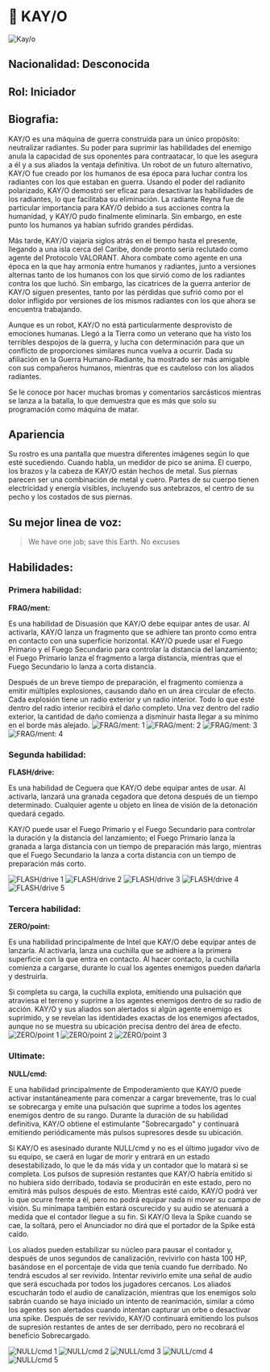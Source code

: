 # **🎇 KAY/O**

![Kay/o](https://static.wikia.nocookie.net/valorant/images/f/f0/KAYO_icon.png/revision/latest/scale-to-width-down/1000?cb=20230523180711)

## **Nacionalidad: Desconocida**

## **Rol: Iniciador**

## **Biografia:**

KAY/O es una máquina de guerra construida para un único propósito: neutralizar radiantes. Su poder para suprimir las habilidades del enemigo anula la capacidad de sus oponentes para contraatacar, lo que les asegura a él y a sus aliados la ventaja definitiva.
Un robot de un futuro alternativo, KAY/O fue creado por los humanos de esa época para luchar contra los radiantes con los que estaban en guerra. Usando el poder del radianito polarizado, KAY/O demostró ser eficaz para desactivar las habilidades de los radiantes, lo que facilitaba su eliminación. La radiante Reyna fue de particular importancia para KAY/O debido a sus acciones contra la humanidad, y KAY/O pudo finalmente eliminarla. Sin embargo, en este punto los humanos ya habían sufrido grandes pérdidas.

Más tarde, KAY/O viajaría siglos atrás en el tiempo hasta el presente, llegando a una isla cerca del Caribe, donde pronto sería reclutado como agente del Protocolo VALORANT. Ahora combate como agente en una época en la que hay armonía entre humanos y radiantes, junto a versiones alternas tanto de los humanos con los que sirvió como de los radiantes contra los que luchó. Sin embargo, las cicatrices de la guerra anterior de KAY/O siguen presentes, tanto por las pérdidas que sufrió como por el dolor infligido por versiones de los mismos radiantes con los que ahora se encuentra trabajando.

Aunque es un robot, KAY/O no está particularmente desprovisto de emociones humanas. Llegó a la Tierra como un veterano que ha visto los terribles despojos de la guerra, y lucha con determinación para que un conflicto de proporciones similares nunca vuelva a ocurrir. Dada su afiliación en la Guerra Humano-Radiante, ha mostrado ser más amigable con sus compañeros humanos, mientras que es cauteloso con los aliados radiantes.

Se le conoce por hacer muchas bromas y comentarios sarcásticos mientras se lanza a la batalla, lo que demuestra que es más que solo su programación como máquina de matar.

## **Apariencia**

Su rostro es una pantalla que muestra diferentes imágenes según lo que esté sucediendo. Cuando habla, un medidor de pico se anima. El cuerpo, los brazos y la cabeza de KAY/O están hechos de metal. Sus piernas parecen ser una combinación de metal y cuero. Partes de su cuerpo tienen electricidad y energía visibles, incluyendo sus antebrazos, el centro de su pecho y los costados de sus piernas.

## **Su mejor linea de voz:**

> We have one job; save this Earth. No excuses

## **Habilidades:**

### **Primera habilidad:**

**FRAG/ment:**

Es una habilidad de Disuasión que KAY/O debe equipar antes de usar. Al activarla, KAY/O lanza un fragmento que se adhiere tan pronto como entra en contacto con una superficie horizontal. KAY/O puede usar el Fuego Primario y el Fuego Secundario para controlar la distancia del lanzamiento; el Fuego Primario lanza el fragmento a larga distancia, mientras que el Fuego Secundario lo lanza a corta distancia.

Después de un breve tiempo de preparación, el fragmento comienza a emitir múltiples explosiones, causando daño en un área circular de efecto. Cada explosión tiene un radio exterior y un radio interior. Todo lo que esté dentro del radio interior recibirá el daño completo. Una vez dentro del radio exterior, la cantidad de daño comienza a disminuir hasta llegar a su mínimo en el borde más alejado.
![FRAG/ment: 1](https://static.wikia.nocookie.net/valorant/images/b/b0/FRAG-ment_Equip.png/revision/latest/scale-to-width-down/1000?cb=20230402122839)
![FRAG/ment: 2](https://static.wikia.nocookie.net/valorant/images/1/1d/FRAG-ment_Primary_Fire_Cast.png/revision/latest/scale-to-width-down/1000?cb=20230408154945)
![FRAG/ment: 3](https://static.wikia.nocookie.net/valorant/images/2/2e/FRAG-ment_Alt_Fire_Cast.png/revision/latest/scale-to-width-down/1000?cb=20230408154944)
![FRAG/ment: 4](https://static.wikia.nocookie.net/valorant/images/b/b5/FRAG-ment_Activation.png/revision/latest/scale-to-width-down/1000?cb=20230402122838)

### **Segunda habilidad:**

**FLASH/drive:**

Es una habilidad de Ceguera que KAY/O debe equipar antes de usar. Al activarla, lanzará una granada cegadora que detona después de un tiempo determinado. Cualquier agente u objeto en línea de visión de la detonación quedará cegado.

KAY/O puede usar el Fuego Primario y el Fuego Secundario para controlar la duración y la distancia del lanzamiento; el Fuego Primario lanza la granada a larga distancia con un tiempo de preparación más largo, mientras que el Fuego Secundario la lanza a corta distancia con un tiempo de preparación más corto.

![FLASH/drive 1](https://static.wikia.nocookie.net/valorant/images/b/b9/FLASH-drive_Equip.png/revision/latest/scale-to-width-down/1000?cb=20230402122836)
![FLASH/drive 2](https://static.wikia.nocookie.net/valorant/images/2/23/FLASH-drive_Primary_Fire_Cast.png/revision/latest/scale-to-width-down/1000?cb=20230408154942)
![FLASH/drive 3](https://static.wikia.nocookie.net/valorant/images/f/f1/FLASH-drive_Alt_Fire_Cast.png/revision/latest/scale-to-width-down/1000?cb=20230408154940)
![FLASH/drive 4](https://static.wikia.nocookie.net/valorant/images/8/85/FLASH-drive_Windup.png/revision/latest/scale-to-width-down/1000?cb=20230402122833)
![FLASH/drive 5](https://static.wikia.nocookie.net/valorant/images/c/c9/FLASH-drive_Activation.png/revision/latest/scale-to-width-down/1000?cb=20230402122834)

### **Tercera habilidad:**

**ZERO/point:**

Es una habilidad principalmente de Intel que KAY/O debe equipar antes de lanzarla. Al activarla, lanza una cuchilla que se adhiere a la primera superficie con la que entra en contacto. Al hacer contacto, la cuchilla comienza a cargarse, durante lo cual los agentes enemigos pueden dañarla y destruirla.

Si completa su carga, la cuchilla explota, emitiendo una pulsación que atraviesa el terreno y suprime a los agentes enemigos dentro de su radio de acción. KAY/O y sus aliados son alertados si algún agente enemigo es suprimido, y se revelan las identidades exactas de los enemigos afectados, aunque no se muestra su ubicación precisa dentro del área de efecto.
![ZERO/point 1](https://static.wikia.nocookie.net/valorant/images/9/97/ZERO-point_Equip.png/revision/latest/scale-to-width-down/1000?cb=20230402122828)
![ZERO/point 2](https://static.wikia.nocookie.net/valorant/images/3/32/ZERO-point_Cast.png/revision/latest/scale-to-width-down/1000?cb=20230408154937)
![ZERO/point 3](https://static.wikia.nocookie.net/valorant/images/9/97/ZERO-point_Activation.png/revision/latest/scale-to-width-down/1000?cb=20230402122827)

### **Ultimate:**

**NULL/cmd:**

E una habilidad principalmente de Empoderamiento que KAY/O puede activar instantáneamente para comenzar a cargar brevemente, tras lo cual se sobrecarga y emite una pulsación que suprime a todos los agentes enemigos dentro de su rango. Durante la duración de su habilidad definitiva, KAY/O obtiene el estimulante "Sobrecargado" y continuará emitiendo periódicamente más pulsos supresores desde su ubicación.

Si KAY/O es asesinado durante NULL/cmd y no es el último jugador vivo de su equipo, se caerá en lugar de morir y entrará en un estado desestabilizado, lo que le da más vida y un contador que lo matará si se completa. Los pulsos de supresión restantes que KAY/O habría emitido si no hubiera sido derribado, todavía se producirán en este estado, pero no emitirá más pulsos después de esto. Mientras esté caído, KAY/O podrá ver lo que ocurre frente a él, pero no podrá equipar nada ni mover su campo de visión. Su minimapa también estará oscurecido y su audio se atenuará a medida que el contador llegue a su fin. Si KAY/O lleva la Spike cuando se cae, la soltará, pero el Anunciador no dirá que el portador de la Spike está caído.

Los aliados pueden estabilizar su núcleo para pausar el contador y, después de unos segundos de canalización, revivirlo con hasta 100 HP, basándose en el porcentaje de vida que tenía cuando fue derribado. No tendrá escudos al ser revivido. Intentar revivirlo emite una señal de audio que será escuchada por todos los jugadores cercanos. Los aliados escucharán todo el audio de canalización, mientras que los enemigos solo sabrán cuando se haya iniciado un intento de reanimación, similar a cómo los agentes son alertados cuando intentan capturar un orbe o desactivar una spike. Después de ser revivido, KAY/O continuará emitiendo los pulsos de supresión restantes de antes de ser derribado, pero no recobrará el beneficio Sobrecargado.

![NULL/cmd 1](https://static.wikia.nocookie.net/valorant/images/6/66/NULL-cmd_Cast.png/revision/latest/scale-to-width-down/1000?cb=20230402122831)
![NULL/cmd 2](https://static.wikia.nocookie.net/valorant/images/1/17/NULL-cmd_Pulse.png/revision/latest/scale-to-width-down/1000?cb=20230402122829)
![NULL/cmd 3](https://static.wikia.nocookie.net/valorant/images/8/84/NULL-cmd_Downed.png/revision/latest/scale-to-width-down/1000?cb=20230408172216)
![NULL/cmd 4](https://static.wikia.nocookie.net/valorant/images/c/c9/NULL-cmd_Stabilizing.png/revision/latest/scale-to-width-down/1000?cb=20230408172217)
![NULL/cmd 5](https://static.wikia.nocookie.net/valorant/images/6/68/NULL-cmd_Revive.png/revision/latest/scale-to-width-down/1000?cb=20230408172218)
